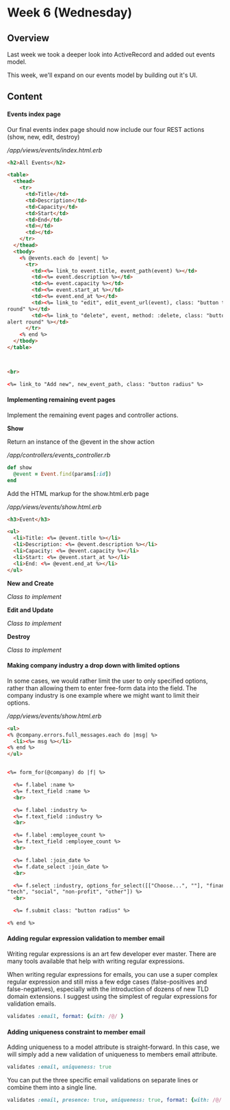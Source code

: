 Week 6 (Wednesday)
===================

## Overview
Last week we took a deeper look into ActiveRecord and added out events model. 

This week, we'll expand on our events model by building out it's UI. 


## Content

#### Events index page

Our final events index page should now include our four REST actions (show, new,
edit, destroy)

_/app/views/events/index.html.erb_
```html
<h2>All Events</h2>

<table>
  <thead>
    <tr>
      <td>Title</td>
      <td>Description</td>
      <td>Capacity</td>
      <td>Start</td>
      <td>End</td>
      <td></td>
      <td></td>
    </tr>
  </thead>
  <tbody>
    <% @events.each do |event| %>
      <tr>
        <td><%= link_to event.title, event_path(event) %></td>
        <td><%= event.description %></td>
        <td><%= event.capacity %></td>
        <td><%= event.start_at %></td>
        <td><%= event.end_at %></td>
        <td><%= link_to "edit", edit_event_url(event), class: "button tiny
round" %></td>
        <td><%= link_to "delete", event, method: :delete, class: "button tiny
alert round" %></td>
      </tr>
    <% end %>
  </tbody>
</table>



<br>

<%= link_to "Add new", new_event_path, class: "button radius" %>
```

#### Implementing remaining event pages
Implement the remaining event pages and controller actions. 


**Show**

Return an instance of the @event in the show action

_/app/controllers/events_controller.rb_
```ruby
def show
  @event = Event.find(params[:id])
end
```

Add the HTML markup for the show.html.erb page

_/app/views/events/show.html.erb_
```html
<h3>Event</h3>

<ul>
  <li>Title: <%= @event.title %></li>
  <li>Description: <%= @event.description %></li>
  <li>Capacity: <%= @event.capacity %></li>
  <li>Start: <%= @event.start_at %></li>
  <li>End: <%= @event.end_at %></li>
</ul>

```

**New and Create**

_Class to implement_

**Edit and Update**

_Class to implement_

**Destroy**

_Class to implement_


#### Making company industry a drop down with limited options

In some cases, we would rather limit the user to only specified options, rather
than allowing them to enter free-form data into the field.  The company industry
is one example where we might want to limit their options. 


_/app/views/events/show.html.erb_
```html
<ul>
<% @company.errors.full_messages.each do |msg| %>
  <li><%= msg %></li>
<% end %>
</ul>


<%= form_for(@company) do |f| %>

  <%= f.label :name %>
  <%= f.text_field :name %>
  <br>

  <%= f.label :industry %>
  <%= f.text_field :industry %>
  <br>

  <%= f.label :employee_count %>
  <%= f.text_field :employee_count %>
  <br>

  <%= f.label :join_date %>
  <%= f.date_select :join_date %>
  <br>

  <%= f.select :industry, options_for_select([["Choose...", ""], "finance",
"tech", "social", "non-profit", "other"]) %>
  <br>

  <%= f.submit class: "button radius" %>

<% end %>

```


#### Adding regular expression validation to member email

Writing regular expressions is an art few developer ever master.  There are many
tools available that help with writing regular expressions. 

When writing regular expressions for emails, you can use a super complex regular
expression and still miss a few edge cases (false-positives and
false-negatives), especially with the introduction of dozens of new TLD domain
extensions. I suggest using the simplest of regular expressions for validation
emails. 

```ruby
validates :email, format: {with: /@/ }
```

#### Adding uniqueness constraint to member email

Adding uniqueness to a model attribute is straight-forward. In this case, we
will simply add a new validation of uniqueness to members email attribute. 

```ruby
validates :email, uniqueness: true
```

You can put the three specific email validations on separate lines or combine
them into a single line. 

```ruby
validates :email, presence: true, uniqueness: true, format: {with: /@/ }
```

